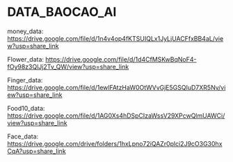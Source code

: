 # DATA_BAOCAO_AI
money_data: https://drive.google.com/file/d/1n4v4op4fKTSUIQLx1JyLjUACFfxBB4aL/view?usp=share_link

Flower_data: https://drive.google.com/file/d/1d4CfMSKwBqNoF4-fOy98z3QlJj2Tv_QW/view?usp=share_link

Finger_data: https://drive.google.com/file/d/1ewlFAtzHaW0OtWVvGjE5GSQIuD7XR5Nv/view?usp=share_link

Food10_data: https://drive.google.com/file/d/1AG0Xs4hDSpCIzaWssV29XPcwQlmUAWCi/view?usp=share_link

Face_data: https://drive.google.com/drive/folders/1hxLpno72iQAZr0plci2J9cO3G30hxCqA?usp=share_link
